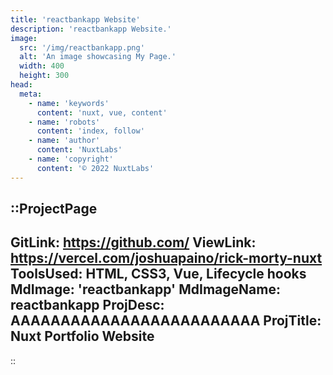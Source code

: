 ```yaml
---
title: 'reactbankapp Website'
description: 'reactbankapp Website.'
image:
  src: '/img/reactbankapp.png'
  alt: 'An image showcasing My Page.'
  width: 400
  height: 300
head:
  meta:
    - name: 'keywords'
      content: 'nuxt, vue, content'
    - name: 'robots'
      content: 'index, follow'
    - name: 'author'
      content: 'NuxtLabs'
    - name: 'copyright'
      content: '© 2022 NuxtLabs'
---
```


::ProjectPage
---
GitLink: https://github.com/
ViewLink: https://vercel.com/joshuapaino/rick-morty-nuxt
ToolsUsed: HTML, CSS3, Vue, Lifecycle hooks
MdImage: 'reactbankapp'
MdImageName: reactbankapp
ProjDesc: AAAAAAAAAAAAAAAAAAAAAAAAA
ProjTitle: Nuxt Portfolio Website
---

::
